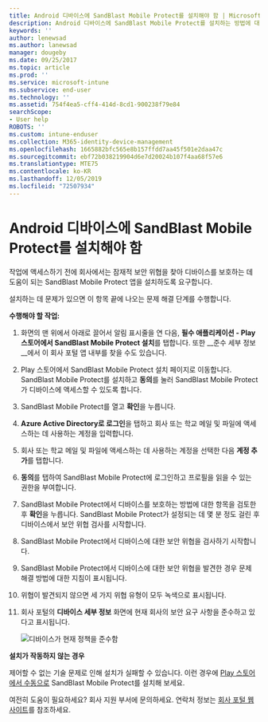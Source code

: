 ```yaml
---
title: Android 디바이스에 SandBlast Mobile Protect를 설치해야 함 | Microsoft Docs
description: Android 디바이스에 SandBlast Mobile Protect를 설치하는 방법에 대해 알아봅니다.
keywords: ''
author: lenewsad
ms.author: lanewsad
manager: dougeby
ms.date: 09/25/2017
ms.topic: article
ms.prod: ''
ms.service: microsoft-intune
ms.subservice: end-user
ms.technology: ''
ms.assetid: 754f4ea5-cff4-414d-8cd1-900238f79e84
searchScope:
- User help
ROBOTS: ''
ms.custom: intune-enduser
ms.collection: M365-identity-device-management
ms.openlocfilehash: 1665882bfc565e8b157ffdd7aa45f501e2daa47c
ms.sourcegitcommit: ebf72b038219904d6e7d20024b107f4aa68f57e6
ms.translationtype: MTE75
ms.contentlocale: ko-KR
ms.lasthandoff: 12/05/2019
ms.locfileid: "72507934"
---
```

# <a name="you-need-to-install-sandblast-mobile-protect-on-your-android-device"></a>Android 디바이스에 SandBlast Mobile Protect를 설치해야 함

작업에 액세스하기 전에 회사에서는 잠재적 보안 위협을 찾아 디바이스를 보호하는 데 도움이 되는 SandBlast Mobile Protect 앱을 설치하도록 요구합니다.

설치하는 데 문제가 있으면 이 항목 끝에 나오는 문제 해결 단계를 수행합니다.

**수행해야 할 작업:**

1. 화면의 맨 위에서 아래로 끌어서 알림 표시줄을 연 다음, **필수 애플리케이션 - Play 스토어에서 SandBlast Mobile Protect 설치**를 탭합니다. 또한 __준수 세부 정보__에서 이 회사 포털 앱 내부를 찾을 수도 있습니다.

2. Play 스토어에서 SandBlast Mobile Protect 설치 페이지로 이동합니다. SandBlast Mobile Protect를 설치하고 **동의**를 눌러 SandBlast Mobile Protect가 디바이스에 액세스할 수 있도록 합니다.

3. SandBlast Mobile Protect를 열고 **확인**을 누릅니다.

4. **Azure Active Directory로 로그인**을 탭하고 회사 또는 학교 메일 및 파일에 액세스하는 데 사용하는 계정을 입력합니다.

5. 회사 또는 학교 메일 및 파일에 액세스하는 데 사용하는 계정을 선택한 다음 **계정 추가**를 탭합니다.

6. **동의**를 탭하여 SandBlast Mobile Protect에 로그인하고 프로필을 읽을 수 있는 권한을 부여합니다.

7. SandBlast Mobile Protect에서 디바이스를 보호하는 방법에 대한 항목을 검토한 후 **확인**을 누릅니다. SandBlast Mobile Protect가 설정되는 데 몇 분 정도 걸린 후 디바이스에서 보안 위협 검사를 시작합니다.

8. SandBlast Mobile Protect에서 디바이스에 대한 보안 위협을 검사하기 시작합니다.

9. SandBlast Mobile Protect에서 디바이스에 대한 보안 위협을 발견한 경우 문제 해결 방법에 대한 지침이 표시됩니다.

10. 위협이 발견되지 않으면 세 가지 위협 유형이 모두 녹색으로 표시됩니다.

11. 회사 포털의 **디바이스 세부 정보** 화면에 현재 회사의 보안 요구 사항을 준수하고 있다고 표시됩니다.

    ![디바이스가 현재 정책을 준수함](./media/mtd-device-now-compliant-android.png)

**설치가 작동하지 않는 경우**

제어할 수 없는 기술 문제로 인해 설치가 실패할 수 있습니다. 이런 경우에 [Play 스토어에서 수동으로](https://play.google.com/store/apps/details?id=com.lacoon.security.fox) SandBlast Mobile Protect를 설치해 보세요.

여전히 도움이 필요하세요? 회사 지원 부서에 문의하세요. 연락처 정보는 [회사 포털 웹 사이트](https://go.microsoft.com/fwlink/?linkid=2010980)를 참조하세요.
